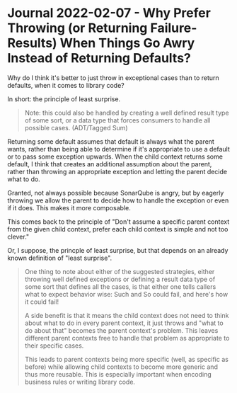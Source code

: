 Journal 2022-02-07 - Why Prefer Throwing (or Returning Failure-Results) When Things Go Awry Instead of Returning Defaults?
==========================================================================================================================

Why do I think it's better to just throw in exceptional cases than to return defaults, when it comes to library code?

In short: the principle of least surprise.

> Note: this could also be handled by creating a well defined result type of some sort, or a data type that forces consumers to handle all possible cases. (ADT/Tagged Sum)

Returning some default assumes that default is always what the parent wants, rather than being able to determine if it's appropriate to use a default or to pass some exception upwards.  When the child context returns some default, I think that creates an additional assumption about the parent, rather than throwing an appropriate exception and letting the parent decide what to do.

Granted, not always possible because SonarQube is angry, but by eagerly throwing we allow the parent to decide how to handle the exception or even if it does.  This makes it more composable.

This comes back to the principle of "Don't assume a specific parent context from the given child context, prefer each child context is simple and not too clever."

Or, I suppose, the princple of least surprise, but that depends on an already known definition of "least surprise".

> One thing to note about either of the suggested strategies, either throwing well defined exceptions or defining a result data type of some sort that defines all the cases, is that either one tells callers what to expect behavior wise: Such and So could fail, and here's how it could fail!
> 
> A side benefit is that it means the child context does not need to think about what to do in every parent context, it just throws and "what to do about that" becomes the parent context's problem.  This leaves different parent contexts free to handle that problem as appropriate to their specific cases.
> 
> This leads to parent contexts being more specific (well, as specific as before) while allowing child contexts to become more generic and thus more reusable.  This is especially important when encoding business rules or writing library code.
